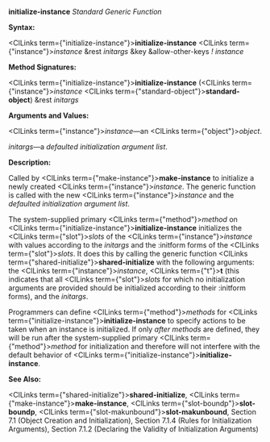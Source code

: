 **initialize-instance** *Standard Generic Function* 



**Syntax:** 



<ClLinks  term={"initialize-instance"}><b>initialize-instance</b></ClLinks> <ClLinks  term={"instance"}><i>instance</i></ClLinks> &amp;rest *initargs* &amp;key &amp;allow-other-keys *! instance* 



**Method Signatures:** 



<ClLinks  term={"initialize-instance"}><b>initialize-instance</b></ClLinks> (<ClLinks  term={"instance"}><i>instance</i></ClLinks> <ClLinks  term={"standard-object"}><b>standard-object</b></ClLinks>) &amp;rest *initargs* 



**Arguments and Values:** 



<ClLinks  term={"instance"}><i>instance</i></ClLinks>—an <ClLinks  term={"object"}><i>object</i></ClLinks>. 



*initargs*—a *defaulted initialization argument list*. 



**Description:** 



Called by <ClLinks  term={"make-instance"}><b>make-instance</b></ClLinks> to initialize a newly created <ClLinks  term={"instance"}><i>instance</i></ClLinks>. The generic function is called with the new <ClLinks  term={"instance"}><i>instance</i></ClLinks> and the *defaulted initialization argument list*. 



The system-supplied primary <ClLinks  term={"method"}><i>method</i></ClLinks> on <ClLinks  term={"initialize-instance"}><b>initialize-instance</b></ClLinks> initializes the <ClLinks  term={"slot"}><i>slots</i></ClLinks> of the <ClLinks  term={"instance"}><i>instance</i></ClLinks> with values according to the *initargs* and the :initform forms of the <ClLinks  term={"slot"}><i>slots</i></ClLinks>. It does this by calling the generic function <ClLinks  term={"shared-initialize"}><b>shared-initialize</b></ClLinks> with the following arguments: the <ClLinks  term={"instance"}><i>instance</i></ClLinks>, <ClLinks  term={"t"}><b>t</b></ClLinks> (this indicates that all <ClLinks  term={"slot"}><i>slots</i></ClLinks> for which no initialization arguments are provided should be initialized according to their :initform forms), and the *initargs*. 



Programmers can define <ClLinks  term={"method"}><i>methods</i></ClLinks> for <ClLinks  term={"initialize-instance"}><b>initialize-instance</b></ClLinks> to specify actions to be taken when an instance is initialized. If only *after methods* are defined, they will be run after the system-supplied primary <ClLinks  term={"method"}><i>method</i></ClLinks> for initialization and therefore will not interfere with the default behavior of <ClLinks  term={"initialize-instance"}><b>initialize-instance</b></ClLinks>. 







 



 



**See Also:** 



<ClLinks  term={"shared-initialize"}><b>shared-initialize</b></ClLinks>, <ClLinks  term={"make-instance"}><b>make-instance</b></ClLinks>, <ClLinks  term={"slot-boundp"}><b>slot-boundp</b></ClLinks>, <ClLinks  term={"slot-makunbound"}><b>slot-makunbound</b></ClLinks>, Section 7.1 (Object Creation and Initialization), Section 7.1.4 (Rules for Initialization Arguments), Section 7.1.2 (Declaring the Validity of Initialization Arguments) 



